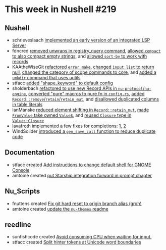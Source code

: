 # This week in Nushell #219

## Nushell

- schrieveslaach [implemented an early version of an integrated LSP Server](https://github.com/nushell/nushell/pull/10723)
- fdncred [removed unwraps in registry_query command](https://github.com/nushell/nushell/pull/10936), [allowed `compact` to also compact empty strings](https://github.com/nushell/nushell/pull/10912), and [allowed `sort-by` to work with records](https://github.com/nushell/nushell/pull/10870)
- KAAtheWiseGit [refactored `error make`](https://github.com/nushell/nushell/pull/10923), [changed `input list` to return null](https://github.com/nushell/nushell/pull/10913), [changed the category of scope commands to core](https://github.com/nushell/nushell/pull/10892), and [added a `umkdir` command that uses uutils](https://github.com/nushell/nushell/pull/10785)
- stfacc [added "shape_keyword" to default config](https://github.com/nushell/nushell/pull/10922)
- sholderbach [refactored to use new Record APIs in `nu-protocol`/`nu-engine`](https://github.com/nushell/nushell/pull/10917), [converted "pure" macros to pure fn in `config.rs`](https://github.com/nushell/nushell/pull/10893), [added `Record::remove`/`retain`/`retain_mut`](https://github.com/nushell/nushell/pull/10876), and [disallowed duplicated columns in table literals](https://github.com/nushell/nushell/pull/10875)
- IanManske [reduced element shifting in `Record::retain_mut`](https://github.com/nushell/nushell/pull/10915), [made `FromValue` take owned `Value`s](https://github.com/nushell/nushell/pull/10900), and [reused `Closure` type in `Value::Closure`](https://github.com/nushell/nushell/pull/10894)
- lavafroth implemented a few fixes for completions: [1](https://github.com/nushell/nushell/pull/10898), [2](https://github.com/nushell/nushell/pull/10831)
- WindSoilder [introduced a `gen_save_call` function to reduce duplicate code](https://github.com/nushell/nushell/pull/10852)

## Documentation

- stfacc created [Add instructions to change default shell for GNOME Console](https://github.com/nushell/nushell.github.io/pull/1134)
- amtoine created [put Starship integration forward in prompt chapter](https://github.com/nushell/nushell.github.io/pull/1131)

## Nu_Scripts

- fnuttens created [Fix git hard reset to origin branch alias (groh)](https://github.com/nushell/nu_scripts/pull/654)
- amtoine created [update the `nu-themes` readme](https://github.com/nushell/nu_scripts/pull/652)

## reedline

- sunfishcode created [Avoid consuming CPU when waiting for input.](https://github.com/nushell/reedline/pull/651)
- stfacc created [Split hinter tokens at Unicode word boundaries](https://github.com/nushell/reedline/pull/650)
